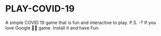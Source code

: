 # PLAY-COVID-19
A simple COVID 19 game that is fun and interactive to play.
P.S. -? If you love Google 🐱‍🐉 game. Install it and have Fun.
